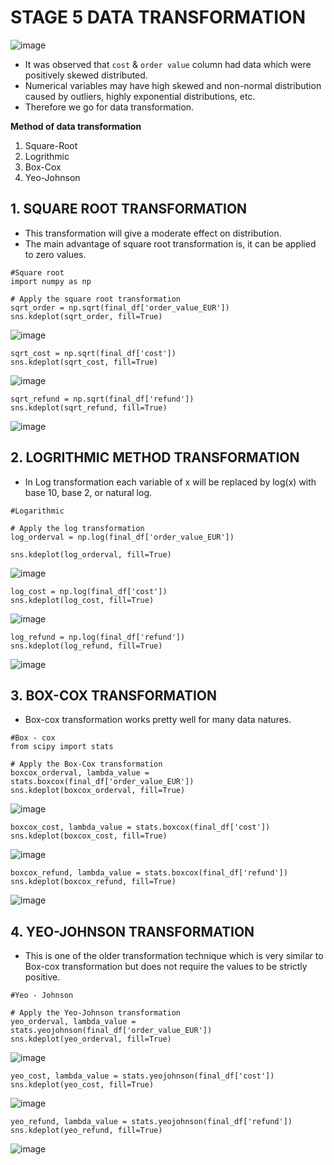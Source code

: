 # STAGE 5 DATA TRANSFORMATION
![image](https://github.com/asmshkhaws/SALES_DATA_PYTHON/assets/119579424/e5a6d6db-91cb-4ddf-8335-8eba6d549a88)
* It was observed that `cost` & `order value` column had data which were positively skewed distributed.
* Numerical variables may have high skewed and non-normal distribution caused by outliers, highly exponential distributions, etc.
* Therefore we go for data transformation.

__Method of data transformation__
  1. Square-Root
  2. Logrithmic
  3. Box-Cox
  4. Yeo-Johnson

## 1. SQUARE ROOT TRANSFORMATION
* This transformation will give a moderate effect on distribution.
* The main advantage of square root transformation is, it can be applied to zero values.

```
#Square root
import numpy as np

# Apply the square root transformation
sqrt_order = np.sqrt(final_df['order_value_EUR'])
sns.kdeplot(sqrt_order, fill=True)
```
![image](https://github.com/asmshkhaws/SALES_DATA_PYTHON/assets/119579424/eefe6b6c-168b-46dd-8466-7b4adcb55bc8)

```
sqrt_cost = np.sqrt(final_df['cost'])
sns.kdeplot(sqrt_cost, fill=True)
```
![image](https://github.com/asmshkhaws/SALES_DATA_PYTHON/assets/119579424/0d9aabce-1668-486c-9382-bc25795991e2)

```
sqrt_refund = np.sqrt(final_df['refund'])
sns.kdeplot(sqrt_refund, fill=True)
```
![image](https://github.com/asmshkhaws/SALES_DATA_PYTHON/assets/119579424/41b563ab-57d4-4c62-b701-f3e252d8b8e4)

## 2. LOGRITHMIC METHOD TRANSFORMATION
* In Log transformation each variable of x will be replaced by log(x) with base 10, base 2, or natural log.
```
#Logarithmic

# Apply the log transformation
log_orderval = np.log(final_df['order_value_EUR'])

sns.kdeplot(log_orderval, fill=True)
```
![image](https://github.com/asmshkhaws/SALES_DATA_PYTHON/assets/119579424/80ec6149-ad97-4c53-bc8e-a1c1d080c9f9)

```
log_cost = np.log(final_df['cost'])
sns.kdeplot(log_cost, fill=True)
```

![image](https://github.com/asmshkhaws/SALES_DATA_PYTHON/assets/119579424/af3e72d7-3c5a-48b6-bc70-389c8a5bae78)

```
log_refund = np.log(final_df['refund'])
sns.kdeplot(log_refund, fill=True)
```

![image](https://github.com/asmshkhaws/SALES_DATA_PYTHON/assets/119579424/ea4e1434-67ec-4650-9f9f-e691d0ad47da)

## 3. BOX-COX TRANSFORMATION
* Box-cox transformation works pretty well for many data natures.
```
#Box - cox
from scipy import stats

# Apply the Box-Cox transformation
boxcox_orderval, lambda_value = stats.boxcox(final_df['order_value_EUR'])
sns.kdeplot(boxcox_orderval, fill=True)
```

![image](https://github.com/asmshkhaws/SALES_DATA_PYTHON/assets/119579424/99b3b813-5854-4859-ae43-9625c05a9a1c)

```
boxcox_cost, lambda_value = stats.boxcox(final_df['cost'])
sns.kdeplot(boxcox_cost, fill=True)
```

![image](https://github.com/asmshkhaws/SALES_DATA_PYTHON/assets/119579424/88f723ad-6fde-438e-abc9-89839c70e10e)

```
boxcox_refund, lambda_value = stats.boxcox(final_df['refund'])
sns.kdeplot(boxcox_refund, fill=True)
```
![image](https://github.com/asmshkhaws/SALES_DATA_PYTHON/assets/119579424/77db78b5-185d-48e3-958d-7066603eb80b)

## 4. YEO-JOHNSON TRANSFORMATION
* This is one of the older transformation technique which is very similar to Box-cox transformation but does not require the values to be strictly positive.

```
#Yeo - Johnson

# Apply the Yeo-Johnson transformation
yeo_orderval, lambda_value = stats.yeojohnson(final_df['order_value_EUR'])
sns.kdeplot(yeo_orderval, fill=True)
```
![image](https://github.com/asmshkhaws/SALES_DATA_PYTHON/assets/119579424/72510818-0be6-4759-8f4a-2be15f072668)

```
yeo_cost, lambda_value = stats.yeojohnson(final_df['cost'])
sns.kdeplot(yeo_cost, fill=True)
```

![image](https://github.com/asmshkhaws/SALES_DATA_PYTHON/assets/119579424/2c7d19b5-33e9-4f90-8a4b-6026c9d84b95)

```
yeo_refund, lambda_value = stats.yeojohnson(final_df['refund'])
sns.kdeplot(yeo_refund, fill=True)
```

![image](https://github.com/asmshkhaws/SALES_DATA_PYTHON/assets/119579424/ddc4169e-46e6-4467-bb37-9ddaa26da54f)
